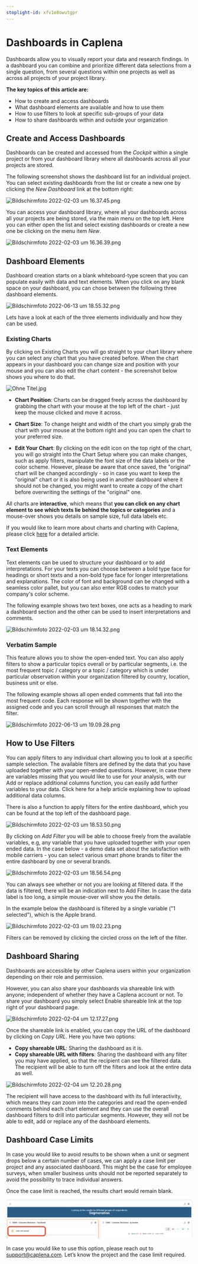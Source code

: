 ```yaml
---
stoplight-id: xfv1e8owutgpr
---
```


# Dashboards in Caplena

Dashboards allow you to visually report your data and research findings. In a dashboard you can combine and prioritize different data selections from a single question, from several questions within one projects as well as across all projects of your project library.

**The key topics of this article are:**

- How to create and access dashboards
- What dashboard elements are available and how to use them
- How to use filters to look at specific sub-groups of your data
- How to share dashboards within and outside your organization

## Create and Access Dashboards

Dashboards can be created and accessed from the *Cockpit* within a single project or from your dashboard library where all dashboards across all your projects are stored.

The following screenshot shows the dashboard list for an individual project. You can select existing dashboards from the list or create a new one by clicking the *New Dashboard* link at the bottom right:

![Bildschirmfoto 2022-02-03 um 16.37.45.png](https://stoplight.io/api/v1/projects/cHJqOjEyNDcxMw/images/35MbcEGSMYA)

You can access your dashboard library, where all your dashboards across all your projects are being stored, via the main menu on the top left. Here you can either open the list and select existing dashboards or create a new one be clicking on the menu item *New*.

![Bildschirmfoto 2022-02-03 um 16.36.39.png](https://stoplight.io/api/v1/projects/cHJqOjEyNDcxMw/images/OcxXKZ6z7Q4)

## Dashboard Elements

Dashboard creation starts on a blank whiteboard-type screen that you can populate easily with data and text elements. When you click on any blank space on your dashboard, you can chose between the following three dashboard elements.

![Bildschirmfoto 2022-06-13 um 18.55.32.png](https://stoplight.io/api/v1/projects/cHJqOjEyNDcxMw/images/xPnHC2azOCs)

Lets have a look at each of the three elements individually and how they can be used.

### Existing Charts

By clicking on Existing Charts you will go straight to your chart library where you can select any chart that you have created before. When the chart appears in your dashboard you can change size and position with your mouse and you can also edit the chart content - the screenshot below shows you where to do that.

![Ohne Titel.jpg](https://stoplight.io/api/v1/projects/cHJqOjEyNDcxMw/images/4g17ylaWPls)

- **Chart Position**: Charts can be dragged freely across the dashboard by grabbing the chart with your mouse at the top left of the chart - just keep the mouse clicked and move it across.

- **Chart Size**: To change height and width of the chart you simply grab the chart with your mouse at the bottom right and you can open the chart to your preferred size.

- **Edit Your Chart**: By clicking on the edit icon on the top right of the chart, you will go straight into the Chart Setup where you can make changes, such as apply filters, manipulate the font size of the data labels or the color scheme. However, please be aware that once saved, the "original" chart will be changed accordingly - so in case you want to keep the "original" chart or it is also being used in another dashboard where it should not be changed, you might want to create a copy of the chart before overwriting the settings of the "original" one.

All charts are **interactive**, which means that **you can click on any chart element to see which texts lie behind the topics or categories** and a mouse-over shows you details on sample size, full data labels etc.

If you would like to learn more about charts and charting with Caplena, please click [here](07-01-Creating-Charts.md) for a detailed article.

### Text Elements
Text elements can be used to structure your dashboard or to add interpretations. For your texts you can choose between a bold type face for headings or short texts and a non-bold type face for longer interpretations and explanations. The color of font and background can be changed with a seamless color pallet, but you can also enter RGB codes to match your company's color scheme.

The following example shows two text boxes, one acts as a heading to mark a dashboard section and the other can be used to insert interpretations and comments.

![Bildschirmfoto 2022-02-03 um 18.14.32.png](https://stoplight.io/api/v1/projects/cHJqOjEyNDcxMw/images/Q67MZl57ghc)

### Verbatim Sample
This feature allows you to show the open-ended text. You can also apply filters to show a particular topics overall or by particular segments, i.e. the most frequent topic / category or a topic / category which is under particular observation within your organization filtered by country, location, business unit or else.

The following example shows all open ended comments that fall into the most frequent code. Each response will be shown together with the assigned code and you can scroll through all responses that match the filter.

![Bildschirmfoto 2022-06-13 um 19.09.28.png](https://stoplight.io/api/v1/projects/cHJqOjEyNDcxMw/images/6d4RUphluas)

## How to Use Filters

You can apply filters to any individual chart allowing you to look at a specific sample selection. The available filters are defined by the data that you have uploaded together with your open-ended questions. However, in case there are variables missing that you would like to use for your analysis, with our Add or replace additional columns function, you can easily add further variables to your data. Click here for a help article explaining how to upload additional data columns.

There is also a function to apply filters for the entire dashboard, which you can be found at the top left of the dashboard page.

![Bildschirmfoto 2022-02-03 um 18.53.50.png](https://stoplight.io/api/v1/projects/cHJqOjEyNDcxMw/images/E0mmYES2sHU)

By clicking on *Add Filter* you will be able to choose freely from the available variables, e.g, any variable that you have uploaded together with your open ended data. In the case below - a demo data set about the satisfaction with mobile carriers - you can select various smart phone brands to filter the entire dashboard by one or several brands.

![Bildschirmfoto 2022-02-03 um 18.56.54.png](https://stoplight.io/api/v1/projects/cHJqOjEyNDcxMw/images/mTOGz9ATaz4)

You can always see whether or not you are looking at filtered data. If the data is filtered, there will be an indication next to Add Filter. In case the data label is too long, a simple mouse-over will show you the details. 

In the example below the dashboard is filtered by a single variable ("1 selected"), which is the Apple brand.

![Bildschirmfoto 2022-02-03 um 19.02.23.png](https://stoplight.io/api/v1/projects/cHJqOjEyNDcxMw/images/aPMLlLztd7s)

Filters can be removed by clicking the circled cross on the left of the filter.

## Dashboard Sharing

Dashboards are accessible by other Caplena users within your organization depending on their role and permission. 

However, you can also share your dashboards via shareable link with anyone; independent of whether they have a Caplena account or not. To share your dashboard you simply select Enable shareable link at the top right of your dashboard page.

![Bildschirmfoto 2022-02-04 um 12.17.27.png](https://stoplight.io/api/v1/projects/cHJqOjEyNDcxMw/images/cXr1ZWE9lVU)

Once the shareable link is enabled, you can copy the URL of the dashboard by clicking on *Copy URL*. Here you have two options:

- **Copy shareable URL**: Sharing the dashboard as it is.
- **Copy shareable URL with filters**: Sharing the dashboard with any filter you may have applied, so that the recipient can see the filtered data. The recipient will be able to turn off the filters and look at the entire data as well.

![Bildschirmfoto 2022-02-04 um 12.20.28.png](https://stoplight.io/api/v1/projects/cHJqOjEyNDcxMw/images/RB8xmseMvOw)

The recipient will have access to the dashboard with its full interactivity, which means they can zoom into the categories and read the open-ended comments behind each chart element and they can use the overall dashboard filters to drill into particular segments. However, they will not be able to edit, add or replace any of the dashboard elements.

## Dashboard Case Limits
In case you would like to avoid results to be shown when a unit or segment drops below a certain number of cases, we can apply a case limit per project and any associated dashboard. This might be the case for employee surveys, when smaller business units should not be reported separately to avoid the possibility to trace individual answers.

Once the case limit is reached, the results chart would remain blank.

![Bildschirmfoto 2025-02-03 um 10.45.25.png](<../assets/images/Bildschirmfoto 2025-02-03 um 10.45.25.png>)

In case you would like to use this option, please reach out to support@caplena.com. Let’s know the project and the case limit required.

